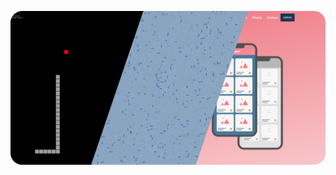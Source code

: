 [![Header](https://raw.githubusercontent.com/GaelLanez/GaelLanez/main/projects.png "Lightify hero")](https://www.lightify.io)
